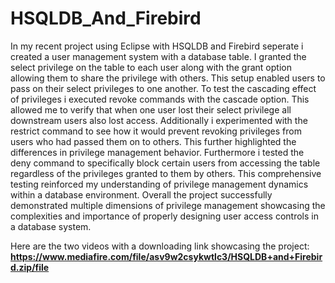 # HSQLDB_And_Firebird

In my recent project using Eclipse with HSQLDB and Firebird seperate i created a user management system with a database table. I granted the select privilege on the table to each user along with the grant option allowing them to share the privilege with others. This setup enabled users to pass on their select privileges to one another.
To test the cascading effect of privileges i executed revoke commands with the cascade option. This allowed me to verify that when one user lost their select privilege all downstream users also lost access. Additionally i experimented with the restrict command to see how it would prevent revoking privileges from users who had passed them on to others. This further highlighted the differences in privilege management behavior. Furthermore i tested the deny command to specifically block certain users from accessing the table regardless of the privileges granted to them by others. This comprehensive testing reinforced my understanding of privilege management dynamics within a database environment. Overall the project successfully demonstrated multiple dimensions of privilege management showcasing the complexities and importance of properly designing user access controls in a database system.

Here are the two videos with a downloading link showcasing the project: **https://www.mediafire.com/file/asv9w2csykwtlc3/HSQLDB+and+Firebird.zip/file**
